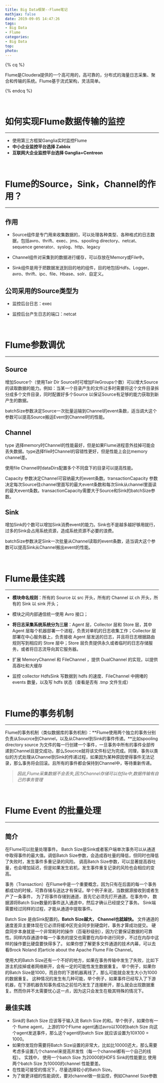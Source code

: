```yaml
---
title: Big Data框架--Flume笔记
mathjax: false
date: 2019-09-05 14:47:26
tags:
- Big Data
- Flume
categories:
- Big Data
top:
photo:
---
```




{% cq %}

Flume是Cloudera提供的一个高可用的，高可靠的，分布式的海量日志采集、聚合和传输的系统。Flume基于流式架构，灵活简单。

{% endcq %}

<!-- more -->

<br>

# 如何实现Flume数据传输的监控

---

- 使用第三方框架Ganglia实时监控Flume
- **中小企业监控平台选择 Zabbix**
- **互联网大企业监控平台选择 Ganglia+Centreon**

<br>

# Flume的Source，Sink，Channel的作用？

---

## 作用

- Source组件是专门用来收集数据的，可以处理各种类型、各种格式的日志数据，包括avro、thrift、exec、jms、spooling directory、netcat、sequence generator、syslog、http、legacy

- Channel组件对采集到的数据进行缓存，可以存放在Memory或File中。

- Sink组件是用于把数据发送到目的地的组件，目的地包括Hdfs、Logger、avro、thrift、ipc、file、Hbase、solr、自定义。

## 公司采用的Source类型为

- 监控后台日志：exec

- 监控后台产生日志的端口：netcat

<br>

# Flume参数调优

---

## Source

增加Source个（使用Tair Dir Source时可增加FileGroups个数）可以增大Source的读取数据的能力。例如：当某一个目录产生的文件过多时需要将这个文件目录拆分成多个文件目录，同时配置好多个Source 以保证Source有足够的能力获取到新产生的数据。

batchSize参数决定Source一次批量运输到Channel的event条数，适当调大这个参数可以提高Source搬运Event到Channel时的性能。

## Channel 

type 选择memory时Channel的性能最好，但是如果Flume进程意外挂掉可能会丢失数据。type选择file时Channel的容错性更好，但是性能上会比memory channel差。

使用file Channel时dataDirs配置多个不同盘下的目录可以提高性能。

Capacity 参数决定Channel可容纳最大的event条数。transactionCapacity 参数决定每次Source往channel里面写的最大event条数和每次Sink从channel里面读的最大event条数。transactionCapacity需要大于Source和Sink的batchSize参数。

## Sink 

增加Sink的个数可以增加Sink消费event的能力。Sink也不是越多越好够用就行，过多的Sink会占用系统资源，造成系统资源不必要的浪费。

batchSize参数决定Sink一次批量从Channel读取的event条数，适当调大这个参数可以提高Sink从Channel搬出event的性能。

<br>

# Flume最佳实践

---

- **模块命名规则**：所有的 Source 以 src 开头，所有的 Channel 以 ch 开头，所有的 Sink 以 sink 开头；

- 模块之间内部通信统一使用 Avro 接口；

- **将日志采集系统系统分为三层**：Agent 层，Collector 层和 Store 层，其中 Agent 层每个机器部署一个进程，负责对单机的日志收集工作；Collector 层部署在中心服务器上，负责接收 Agent 层发送的日志，并且将日志根据路由规则写到相应的 Store 层中；Store 层负责提供永久或者临时的日志存储服务，或者将日志流导向其它服务器。

- 扩展 MemoryChannel 和 FileChannel ，提供 DualChannel 的实现，以提供高吞吐和大缓存

- 监控 collector HdfsSink 写数据到 hdfs 的速度、FileChannel 中拥堵的 events 数量，以及写 hdfs 状态（查看是否有 .tmp 文件生成）

<br>

# **Flume的事务机制**

---

Flume的事务机制（类似数据库的事务机制）：**Flume使用两个独立的事务分别负责从Soucrce到Channel，以及从Channel到Sink的事件传递。**比如spooling directory source 为文件的每一行创建一个事件，一旦事务中所有的事件全部传递到Channel且提交成功，那么Soucrce就将该文件标记为完成。同理，事务以类似的方式处理从Channel到Sink的传递过程，如果因为某种原因使得事件无法记录，那么事务将会回滚。且所有的事件都会保持到Channel中，等待重新传递。

> *因此,Flume采集数据不会丢失,因为Channel存储可以在file中,数据传输有自己的事务管理*

<br>

# Flume Event 的批量处理

---

## 简介

在Flume可以批量处理事件。 Batch Size是Sink或者客户端单次事务可以从通道中取得事件的最大值。调低Batch Size参数，会造成吞吐量的降低，但同时也降低了失败时，发生事件多重记录的风险。 调高Batch Size参数，可以显著提高吞吐量，也会增加延迟，但是如果发生宕机，发生事件重复记录的风险也会相应的变高。

事务（Transaction）在Flume中是一个重要概念，因为只有在后面的每一个事务都成功的时候，可靠存储与送达才有保证。举个例子来说，当数据源接收到或者生产了一条事件， 为了将事件存储到通道，首先它必须先打开通道。在事务中， 数据源将Batch Size数量的事件送入通道中，然后才确认已经提交了事务。 Sink端需要经过同样的过程，才能从通道中提取事件。

Batch Size 是由Sink配置的。**Batch Size越大， Channel也就越快。** 文件通道的速度差异主要体现在它必须将缓冲区完全同步到硬盘时，事务才算成功提交。 硬盘同步本身就是一个非常耗时的操作（百毫秒级别），因为它要保证数据的可靠性。同样内存通道中每一个事务的提交也需要在内存中进行同步，不过在内存中这样的操作要比硬盘要快得多了。 如果你想了解更多文件通道的技术内幕，可以去看Brock Noland 的article about the Apache Flume File Channel。

使用大的Batch Size还有一个不好的地方，如果在事务传输中发生了失败，比如下游主机挂掉或者网络断开，会有一定的可能性发生数据重复。 举个例子，如果你的Batch Size是1000，而且你的下游机器离线了，那么可能就会发生大小为1000的数据重复。 这种情况的发生有几种可能，举个例子，如果事件已经写入了下游机器，在下游机器告知事务成功之前恰巧发生了连接断开，那么就会出现数据重复。然而你并不太需要忧心这一点，因为这只会发生在极其特殊的情况下。

## 最佳实践

- Sink的 Batch Size 应该等于输入流 Batch Size 的和。举个例子，如果你有一个 flume agent， 上游的10个Flume agent通过avro以100的batch Size 向这个agent发送事件，那么这个agent的batch Size 就应该设置为10X100 = 1000。
- 如果你发现你需要将Batch Size设置的非常大，比如比10000还大，那么需要考虑多设置几个channel来提高并发性（每一个channel都有一个自己的线程）。 实践中， 使用一个batch Size 为20000的HDFS Sink的性能要比 使用 两个batch Size 为10000的channel 性能要差。
- 在性能可接受的情况下，尽量选择较小的Batch Size。
- 为了做更详细的性能调优，要对channel做一些监控，例如Channel Size参数


